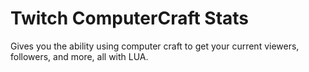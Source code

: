 # Twitch ComputerCraft Stats
Gives you the ability using computer craft to get your current viewers, followers, and more, all with LUA.
